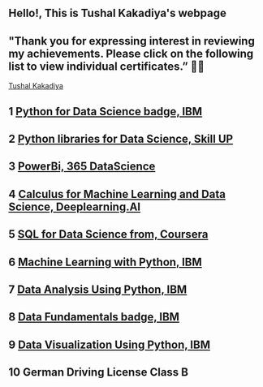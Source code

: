 ## Hello!, This is Tushal Kakadiya's webpage
## "Thank you for expressing interest in reviewing my achievements. Please click on the following list to view individual certificates.” 👏📜

<script src="https://platform.linkedin.com/badges/js/profile.js" async defer type="text/javascript"></script>

<div class="badge-base LI-profile-badge" data-locale="en_US" data-size="medium" data-theme="dark" data-type="VERTICAL" data-vanity="tushal-kakadiya-8b35b9139" data-version="v1"><a class="badge-base__link LI-simple-link" href="https://de.linkedin.com/in/tushal-kakadiya-8b35b9139?trk=profile-badge">Tushal Kakadiya</a></div>

## 1 [Python for Data Science badge, IBM](https://www.credly.com/badges/0d987d84-ee89-47e8-951b-e24d923cb5cd/linked_in_profile)

## 2 [Python libraries for Data Science, Skill UP](https://www.simplilearn.com/skillup-certificate-landing?token=eyJjb3Vyc2VfaWQiOiIxNzUyIiwiY2VydGlmaWNhdGVfdXJsIjoiaHR0cHM6XC9cL2NlcnRpZmljYXRlcy5zaW1wbGljZG4ubmV0XC9zaGFyZVwvdGh1bWJfNDU5NDQxNV8xNjk3OTMwNjYwLnBuZyIsInVzZXJuYW1lIjoiS2FrYWRpeWEgVHVzaGFsIFBvcGF0YmhhaSJ9&referrer=https%3A%2F%2Flms.simplilearn.com%2Fcourses%2F4242%2FPython-Libraries-for-Data-Science%2Fcertificate%2Fdownload-skillup&%24web_only=true&_branch_match_id=1164225617897332030&_branch_referrer=H4sIAAAAAAAAA8soKSkottLXL87MLcjJ1EssKNDLyczL1k%2FVzw428c9wK3U2dUkCAC8gS5UlAAAA)

## 3 [PowerBi, 365 DataScience](https://learn.365datascience.com/c/375758ee6d/)

## 4 [Calculus for Machine Learning and Data Science, Deeplearning.AI](https://www.coursera.org/account/accomplishments/verify/GWUAWUVFVQMC)

## 5 [SQL for Data Science from, Coursera](https://www.coursera.org/account/accomplishments/certificate/3AVF9RGFDJEK)

## 6 [Machine Learning with Python, IBM](https://courses.skillsbuild.skillsnetwork.site/certificates/08fcd77b8b924a5b85297d0553238d4c)

## 7 [Data Analysis Using Python, IBM](https://courses.skillsbuild.skillsnetwork.site/certificates/6214027231e94ab8b6f7bf93a5074695)

## 8 [Data Fundamentals badge, IBM](https://www.credly.com/badges/79305316-6a95-4659-90df-281c4eb9c844/linked_in_profile)

## 9 [Data Visualization Using Python, IBM](https://www.credly.com/badges/bf74b97c-3b49-473c-8cec-22c89dfa5e67/linked_in_profile)

## 10 German Driving License Class B


              
